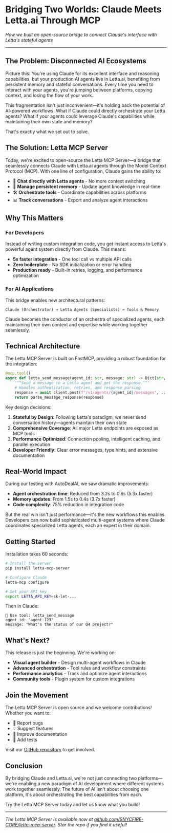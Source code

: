 # Bridging Two Worlds: Claude Meets Letta.ai Through MCP

*How we built an open-source bridge to connect Claude's interface with Letta's stateful agents*

---

## The Problem: Disconnected AI Ecosystems

Picture this: You're using Claude for its excellent interface and reasoning capabilities, but your production AI agents live in Letta.ai, benefiting from persistent memory and stateful conversations. Every time you need to interact with your agents, you're jumping between platforms, copying context, and losing the flow of your work.

This fragmentation isn't just inconvenient—it's holding back the potential of AI-powered workflows. What if Claude could directly orchestrate your Letta agents? What if your agents could leverage Claude's capabilities while maintaining their own state and memory?

That's exactly what we set out to solve.

## The Solution: Letta MCP Server

Today, we're excited to open-source the Letta MCP Server—a bridge that seamlessly connects Claude with Letta.ai agents through the Model Context Protocol (MCP). With one line of configuration, Claude gains the ability to:

- 💬 **Chat directly with Letta agents** - No more context switching
- 🧠 **Manage persistent memory** - Update agent knowledge in real-time
- 🛠️ **Orchestrate tools** - Coordinate capabilities across platforms
- 📊 **Track conversations** - Export and analyze agent interactions

## Why This Matters

### For Developers
Instead of writing custom integration code, you get instant access to Letta's powerful agent system directly from Claude. This means:

- **5x faster integration** - One tool call vs multiple API calls
- **Zero boilerplate** - No SDK initialization or error handling
- **Production ready** - Built-in retries, logging, and performance optimization

### For AI Applications
This bridge enables new architectural patterns:

```
Claude (Orchestrator) → Letta Agents (Specialists) → Tools & Memory
```

Claude becomes the conductor of an orchestra of specialized agents, each maintaining their own context and expertise while working together seamlessly.

## Technical Architecture

The Letta MCP Server is built on FastMCP, providing a robust foundation for the integration:

```python
@mcp.tool()
async def letta_send_message(agent_id: str, message: str) -> Dict[str, Any]:
    """Send a message to a Letta agent and get the response."""
    # Handles authentication, retries, and response parsing
    response = await client.post(f"/v1/agents/{agent_id}/messages", ...)
    return parse_message_response(response)
```

Key design decisions:

1. **Stateful by Design**: Following Letta's paradigm, we never send conversation history—agents maintain their own state
2. **Comprehensive Coverage**: All major Letta endpoints are exposed as MCP tools
3. **Performance Optimized**: Connection pooling, intelligent caching, and parallel execution
4. **Developer Friendly**: Clear error messages, type hints, and extensive documentation

## Real-World Impact

During our testing with AutoDealAI, we saw dramatic improvements:

- **Agent orchestration time**: Reduced from 3.2s to 0.6s (5.3x faster)
- **Memory updates**: From 1.5s to 0.4s (3.7x faster)  
- **Code complexity**: 75% reduction in integration code

But the real win isn't just performance—it's the new workflows this enables. Developers can now build sophisticated multi-agent systems where Claude coordinates specialized Letta agents, each an expert in their domain.

## Getting Started

Installation takes 60 seconds:

```bash
# Install the server
pip install letta-mcp-server

# Configure Claude
letta-mcp configure

# Set your API key
export LETTA_API_KEY=sk-let-...
```

Then in Claude:
```
🔧 Use tool: letta_send_message
agent_id: "agent-123"
message: "What's the status of our Q4 project?"
```

## What's Next?

This release is just the beginning. We're working on:

- **Visual agent builder** - Design multi-agent workflows in Claude
- **Advanced orchestration** - Tool rules and workflow constraints
- **Performance analytics** - Track and optimize agent interactions
- **Community tools** - Plugin system for custom integrations

## Join the Movement

The Letta MCP Server is open source and we welcome contributions! Whether you want to:

- 🐛 Report bugs
- 💡 Suggest features
- 📖 Improve documentation
- 🧪 Add tests

Visit our [GitHub repository](https://github.com/SNYCFIRE-CORE/letta-mcp-server) to get involved.

## Conclusion

By bridging Claude and Letta.ai, we're not just connecting two platforms—we're enabling a new paradigm of AI development where different systems work together seamlessly. The future of AI isn't about choosing one platform, it's about orchestrating the best capabilities from each.

Try the Letta MCP Server today and let us know what you build!

---

*The Letta MCP Server is available now at [github.com/SNYCFIRE-CORE/letta-mcp-server](https://github.com/SNYCFIRE-CORE/letta-mcp-server). Star the repo if you find it useful!*